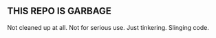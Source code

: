 ## THIS REPO IS GARBAGE

Not cleaned up at all. Not for serious use. Just tinkering. Slinging code.
